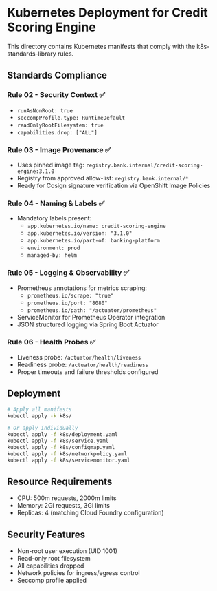 # Kubernetes Deployment for Credit Scoring Engine

This directory contains Kubernetes manifests that comply with the k8s-standards-library rules.

## Standards Compliance

### Rule 02 - Security Context ✅
- `runAsNonRoot: true`
- `seccompProfile.type: RuntimeDefault`
- `readOnlyRootFilesystem: true`
- `capabilities.drop: ["ALL"]`

### Rule 03 - Image Provenance ✅
- Uses pinned image tag: `registry.bank.internal/credit-scoring-engine:3.1.0`
- Registry from approved allow-list: `registry.bank.internal/*`
- Ready for Cosign signature verification via OpenShift Image Policies

### Rule 04 - Naming & Labels ✅
- Mandatory labels present:
  - `app.kubernetes.io/name: credit-scoring-engine`
  - `app.kubernetes.io/version: "3.1.0"`
  - `app.kubernetes.io/part-of: banking-platform`
  - `environment: prod`
  - `managed-by: helm`

### Rule 05 - Logging & Observability ✅
- Prometheus annotations for metrics scraping:
  - `prometheus.io/scrape: "true"`
  - `prometheus.io/port: "8080"`
  - `prometheus.io/path: "/actuator/prometheus"`
- ServiceMonitor for Prometheus Operator integration
- JSON structured logging via Spring Boot Actuator

### Rule 06 - Health Probes ✅
- Liveness probe: `/actuator/health/liveness`
- Readiness probe: `/actuator/health/readiness`
- Proper timeouts and failure thresholds configured

## Deployment

```bash
# Apply all manifests
kubectl apply -k k8s/

# Or apply individually
kubectl apply -f k8s/deployment.yaml
kubectl apply -f k8s/service.yaml
kubectl apply -f k8s/configmap.yaml
kubectl apply -f k8s/networkpolicy.yaml
kubectl apply -f k8s/servicemonitor.yaml
```

## Resource Requirements

- CPU: 500m requests, 2000m limits
- Memory: 2Gi requests, 3Gi limits
- Replicas: 4 (matching Cloud Foundry configuration)

## Security Features

- Non-root user execution (UID 1001)
- Read-only root filesystem
- All capabilities dropped
- Network policies for ingress/egress control
- Seccomp profile applied
